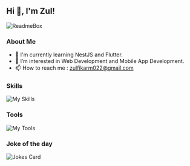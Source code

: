 ## Hi 👋, I'm Zul!

![ReadmeBox](https://raw.githubusercontent.com/zulfikarpinem/zulfikarpinem/main/readmebox.svg)

### About Me
- 🌱 I'm currently learning NestJS and Flutter.
- 👀 I’m interested in Web Development and Mobile App Development.
- 📫 How to reach me : zulfikarm022@gmail.com 

### Skills 
![My Skills](https://skillicons.dev/icons?i=html,css,js,ts,nodejs,php,mysql,mongodb,bootstrap,tailwind,jquery,react,nextjs,express,laravel)

### Tools
![My Tools](https://skillicons.dev/icons?i=vscode,git,postman,figma)

### Joke of the day
![Jokes Card](https://readme-jokes.vercel.app/api?theme=default)

  


